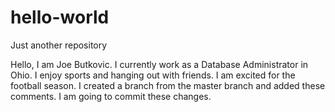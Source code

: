 # hello-world
Just another repository


Hello, I am Joe Butkovic. I currently work as a Database Administrator in Ohio. I enjoy sports and hanging out with friends. I am excited for the football season. I created a branch from the master branch and added these comments. I am going to commit these changes. 
